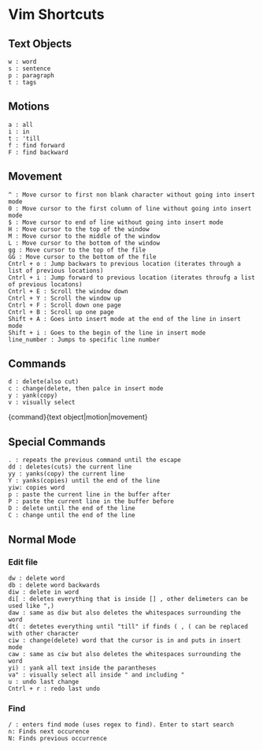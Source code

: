# Vim Shortcuts

## Text Objects

	w : word
	s : sentence
	p : paragraph
	t : tags

## Motions

	a : all
	i : in
	t : 'till
	f : find forward
	F : find backward

## Movement

	^ : Move cursor to first non blank character without going into insert mode
	0 : Move cursor to the first column of line without going into insert mode
	$ : Move cursor to end of line without going into insert mode
	H : Move cursor to the top of the window
	M : Move cursor to the middle of the window
	L : Move cursor to the bottom of the window
	gg : Move cursor to the top of the file
	GG : Move cursor to the bottom of the file
	Cntrl + o : Jump backwars to previous location (iterates through a list of previous locations)
	Cntrl + i : Jump forward to previous location (iterates throufg a list of previous locatons)
	Cntrl + E : Scroll the window down
	Cntrl + Y : Scroll the window up
	Cntrl + F : Scroll down one page
	Cntrl + B : Scroll up one page
	Shift + A : Goes into insert mode at the end of the line in insert mode
	Shift + i : Goes to the begin of the line in insert mode
	line_number : Jumps to specific line number

## Commands

	d : delete(also cut)
	c : change(delete, then palce in insert mode
	y : yank(copy)
	v : visually select

{command}{text object|motion|movement}

## Special Commands

	. : repeats the previous command until the escape
	dd : deletes(cuts) the current line
	yy : yanks(copy) the current line
	Y : yanks(copies) until the end of the line
	yiw: copies word
	p : paste the current line in the buffer after
	P : paste the current line in the buffer before
	D : delete until the end of the line
	C : change until the end of the line
## Normal Mode

### Edit file

	dw : delete word
	db : delete word backwards
	diw : delete in word
	di[ : deletes everything that is inside [] , other delimeters can be used like ",)
	daw : same as diw but also deletes the whitespaces surrounding the word
	dt( : detetes everything until "till" if finds ( , ( can be replaced with other character
	ciw : change(delete) word that the cursor is in and puts in insert mode
	caw : same as ciw but also deletes the whitespaces surrounding the word
	yi) : yank all text inside the parantheses
	va" : visually select all inside " and including "
	u : undo last change
	Cntrl + r : redo last undo

### Find
	/ : enters find mode (uses regex to find). Enter to start search
	n: Finds next occurence
	N: Finds previous occurrence
